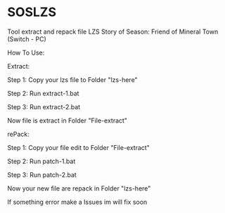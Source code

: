 # SOSLZS
Tool extract and repack file LZS Story of Season: Friend of Mineral Town (Switch - PC)

How To Use:

Extract:

Step 1: Copy your lzs file to Folder "lzs-here"

Step 2: Run extract-1.bat 

Step 3: Run extract-2.bat

Now file is extract in Folder "File-extract"

rePack:

Step 1: Copy your file edit to Folder "File-extract"

Step 2: Run patch-1.bat

Step 3: Run patch-2.bat

Now your new file are repack in Folder "lzs-here"

If something error make a Issues im will fix soon
